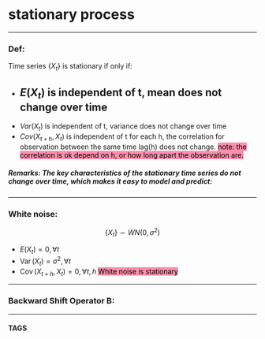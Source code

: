 # stationary process


---
### Def:
Time series {$X_{t}$} is stationary if only if:
- $E(X_{t})$ is independent of t, mean does not change over time 
	- 
- $Var(X_{t})$ is independent of t, variance does not change over time 
- $Cov(X_{t+h},X_{t})$ is independent of t for each h, the correlation for observation between the same time lag(h) does not change. <mark style="background: #FF5582A6;">note: the correlation is ok depend on h, or how long apart the observation are.</mark> 
##### Remarks: The key characteristics of the stationary time series do  not change over time, which makes it easy to model and predict:


---

### White noise:
$$
\left\{X_t\right\} \sim W N\left(0, \sigma^2\right)
$$
- $E\left(X_t\right)=0, \forall t$
- $\operatorname{Var}\left(X_t\right)=\sigma^2, \forall t$
- $\operatorname{Cov}\left(X_{t+h}, X_t\right)=0, \forall t, h$
<mark style="background: #FF5582A6;">White noise is stationary </mark>


---
### Backward Shift Operator B:


---
#### TAGS